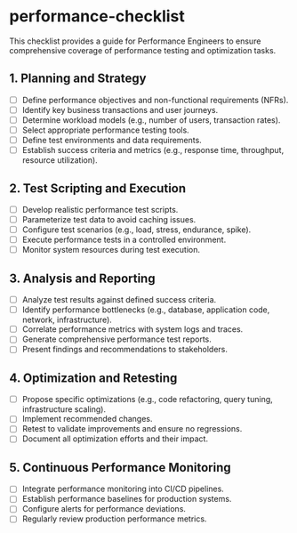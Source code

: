 # performance-checklist

This checklist provides a guide for Performance Engineers to ensure comprehensive coverage of performance testing and optimization tasks.

## 1. Planning and Strategy

- [ ] Define performance objectives and non-functional requirements (NFRs).
- [ ] Identify key business transactions and user journeys.
- [ ] Determine workload models (e.g., number of users, transaction rates).
- [ ] Select appropriate performance testing tools.
- [ ] Define test environments and data requirements.
- [ ] Establish success criteria and metrics (e.g., response time, throughput, resource utilization).

## 2. Test Scripting and Execution

- [ ] Develop realistic performance test scripts.
- [ ] Parameterize test data to avoid caching issues.
- [ ] Configure test scenarios (e.g., load, stress, endurance, spike).
- [ ] Execute performance tests in a controlled environment.
- [ ] Monitor system resources during test execution.

## 3. Analysis and Reporting

- [ ] Analyze test results against defined success criteria.
- [ ] Identify performance bottlenecks (e.g., database, application code, network, infrastructure).
- [ ] Correlate performance metrics with system logs and traces.
- [ ] Generate comprehensive performance test reports.
- [ ] Present findings and recommendations to stakeholders.

## 4. Optimization and Retesting

- [ ] Propose specific optimizations (e.g., code refactoring, query tuning, infrastructure scaling).
- [ ] Implement recommended changes.
- [ ] Retest to validate improvements and ensure no regressions.
- [ ] Document all optimization efforts and their impact.

## 5. Continuous Performance Monitoring

- [ ] Integrate performance monitoring into CI/CD pipelines.
- [ ] Establish performance baselines for production systems.
- [ ] Configure alerts for performance deviations.
- [ ] Regularly review production performance metrics.

